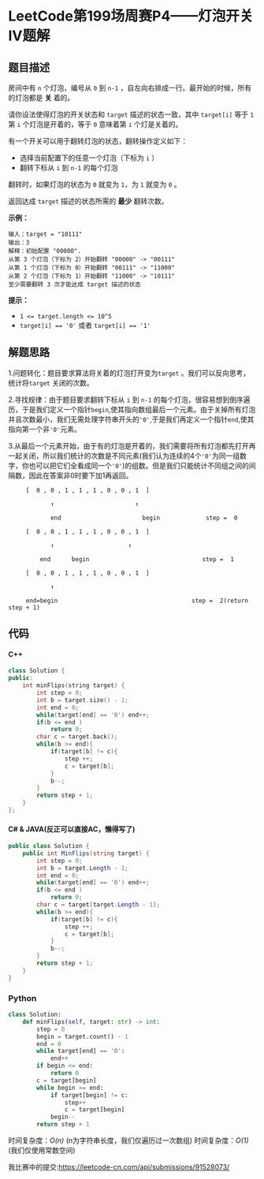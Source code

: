 LeetCode第199场周赛P4——灯泡开关IV题解
=====

题目描述
------

房间中有 `n` 个灯泡，编号从 `0` 到 `n-1` ，自左向右排成一行。最开始的时候，所有的灯泡都是 **关** 着的。

请你设法使得灯泡的开关状态和 `target` 描述的状态一致，其中 `target[i]` 等于 `1` 第 `i` 个灯泡是开着的，等于 `0` 意味着第 `i` 个灯是关着的。

有一个开关可以用于翻转灯泡的状态，翻转操作定义如下：

- 选择当前配置下的任意一个灯泡（下标为 `i` ）
- 翻转下标从 `i` 到 `n-1` 的每个灯泡

翻转时，如果灯泡的状态为 `0` 就变为 `1`，为 `1` 就变为 `0` 。

返回达成 `target` 描述的状态所需的 **最少** 翻转次数。

**示例：**

```
输入：target = "10111"
输出：3
解释：初始配置 "00000".
从第 3 个灯泡（下标为 2）开始翻转 "00000" -> "00111"
从第 1 个灯泡（下标为 0）开始翻转 "00111" -> "11000"
从第 2 个灯泡（下标为 1）开始翻转 "11000" -> "10111"
至少需要翻转 3 次才能达成 target 描述的状态
```

**提示：**

- `1 <= target.length <= 10^5`
- `target[i] == '0'` 或者 `target[i] == '1'`

解题思路
---

1.问题转化：题目要求算法将关着的灯泡打开变为`target` 。我们可以反向思考，统计将`target` 关闭的次数。

2.寻找规律：由于题目要求翻转下标从 `i` 到 `n-1` 的每个灯泡，很容易想到倒序遍历，于是我们定义一个指针`begin`,使其指向数组最后一个元素。由于关掉所有灯泡并且次数最小，我们无需处理字符串开头的`'0'`,于是我们再定义一个指针`end`,使其指向第一个非`'0'`元素。

3.从最后一个元素开始，由于有的灯泡是开着的，我们需要将所有灯泡都先打开再一起关闭，所以我们统计的次数是不同元素(我们认为连续的4个`'0'`为同一组数字，你也可以把它们全看成同一个`'0'`)的组数。但是我们只能统计不同组之间的间隔数，因此在答案非0时要下加1再返回。
```
​	  [  0 , 0 , 1 , 1 , 1 , 0 , 0 , 1  ]

​	         ↑                       ↑

 	        end                       begin             step =  0
```
```
​	  [  0 , 0 , 1 , 1 , 1 , 0 , 0 , 1  ]

​	         ↑                     ↑

 	     end      begin                                step =  1
```
```
​	  [  0 , 0 , 1 , 1 , 1 , 0 , 0 , 1  ]

​	         ↑

​     end=begin                                      step =  2(return step + 1)
```
代码
----

#### C++

```c++
class Solution {
public:
    int minFlips(string target) {
        int step = 0;
        int b = target.size() - 1; 
        int end = 0;
        while(target[end] == '0') end++;
        if(b <= end )
            return 0;
        char c = target.back();
        while(b >= end){
            if(target[b] != c){
                step ++;
                c = target[b];
            }
            b--;
        }
        return step + 1;
    }
};
```
#### C# & JAVA(反正可以直接AC，懒得写了)

``` C#
public class Solution {
    public int MinFlips(string target) {
        int step = 0;
        int b = target.Length - 1; 
        int end = 0;
        while(target[end] == '0') end++;
        if(b <= end )
            return 0;
        char c = target[target.Length - 1];
        while(b >= end){
            if(target[b] != c){
                step ++;
                c = target[b];
            }
            b--;
        }
        return step + 1;
    }
}
```

### Python
``` Python
class Solution:
    def minFlips(self, target: str) -> int:
        step = 0
        begin = target.count() - 1
        end = 0
        while target[end] == '0':
            end++
        if begin <= end:
            return 0
        c = target[begin]
        while begin >= end:
            if target[begin] != c:
                step++
                c = target[begin]
            begin--
        return step + 1
```

时间复杂度：*O(n)* (n为字符串长度，我们仅遍历过一次数组)
时间复杂度：*O(1)* (我们仅使用常数空间)

我比赛中的提交:https://leetcode-cn.com/api/submissions/91528073/
